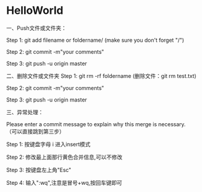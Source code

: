 ﻿# HelloWorld

一、Push文件或文件夹：

Step 1: git add filename or foldername/ (make sure you don't forget "/")

Step 2: git commit -m"your comments"

Step 3: git push -u origin master


二、删除文件或文件夹
Step 1: git rm -rf foldername (删除文件：git rm test.txt)

Step 2: git commit -m"your comments"

Step 3: git push -u origin master


三、异常处理：

Please enter a commit message to explain why this merge is necessary. （可以直接跳到第三步）

Step 1: 按键盘字母 i 进入insert模式

Step 2: 修改最上面那行黄色合并信息,可以不修改

Step 3: 按键盘左上角"Esc"

Step 4: 输入":wq",注意是冒号+wq,按回车键即可

